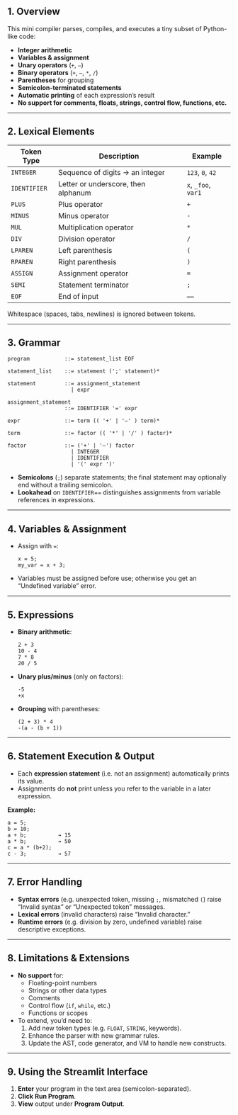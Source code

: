 ## 1. Overview

This mini compiler parses, compiles, and executes a tiny subset of Python-like code:

- **Integer arithmetic**  
- **Variables & assignment**  
- **Unary operators** (`+`, `–`)  
- **Binary operators** (`+`, `–`, `*`, `/`)  
- **Parentheses** for grouping  
- **Semicolon-terminated statements**  
- **Automatic printing** of each expression’s result  
- **No support for comments, floats, strings, control flow, functions, etc.**

---

## 2. Lexical Elements

| Token Type   | Description                          | Example           |
|--------------|--------------------------------------|-------------------|
| `INTEGER`    | Sequence of digits → an integer      | `123`, `0`, `42`  |
| `IDENTIFIER` | Letter or underscore, then alphanum  | `x`, `_foo`, `var1` |
| `PLUS`       | Plus operator                        | `+`               |
| `MINUS`      | Minus operator                       | `-`               |
| `MUL`        | Multiplication operator              | `*`               |
| `DIV`        | Division operator                    | `/`               |
| `LPAREN`     | Left parenthesis                     | `(`               |
| `RPAREN`     | Right parenthesis                    | `)`               |
| `ASSIGN`     | Assignment operator                  | `=`               |
| `SEMI`       | Statement terminator                 | `;`               |
| `EOF`        | End of input                         | —                 |

Whitespace (spaces, tabs, newlines) is ignored between tokens.

---

## 3. Grammar

```
program           ::= statement_list EOF

statement_list    ::= statement (';' statement)*

statement         ::= assignment_statement
                    | expr

assignment_statement
                  ::= IDENTIFIER '=' expr

expr              ::= term (( '+' | '–' ) term)*

term              ::= factor (( '*' | '/' ) factor)*

factor            ::= ('+' | '–') factor
                    | INTEGER
                    | IDENTIFIER
                    | '(' expr ')'
```

- **Semicolons** (`;`) separate statements; the final statement may optionally end without a trailing semicolon.
- **Lookahead** on `IDENTIFIER`+`=` distinguishes assignments from variable references in expressions.

---

## 4. Variables & Assignment

- Assign with `=`:  
  ```  
  x = 5;  
  my_var = x + 3;  
  ```
- Variables must be assigned before use; otherwise you get an “Undefined variable” error.

---

## 5. Expressions

- **Binary arithmetic**:  
  ```  
  2 + 3  
  10 - 4  
  7 * 8  
  20 / 5  
  ```
- **Unary plus/minus** (only on factors):  
  ```  
  -5  
  +x  
  ```
- **Grouping** with parentheses:  
  ```  
  (2 + 3) * 4  
  -(a - (b + 1))  
  ```

---

## 6. Statement Execution & Output

- Each **expression statement** (i.e. not an assignment) automatically prints its value.  
- Assignments do **not** print unless you refer to the variable in a later expression.

**Example:**

```text
a = 5;
b = 10;
a + b;          ➔ 15
a * b;          ➔ 50
c = a * (b+2);
c - 3;          ➔ 57
```

---

## 7. Error Handling

- **Syntax errors** (e.g. unexpected token, missing `;`, mismatched `(`) raise “Invalid syntax” or “Unexpected token” messages.
- **Lexical errors** (invalid characters) raise “Invalid character.”
- **Runtime errors** (e.g. division by zero, undefined variable) raise descriptive exceptions.

---

## 8. Limitations & Extensions

- **No support** for:
  - Floating-point numbers  
  - Strings or other data types  
  - Comments  
  - Control flow (`if`, `while`, etc.)  
  - Functions or scopes  
- To extend, you’d need to:
  1. Add new token types (e.g. `FLOAT`, `STRING`, keywords).  
  2. Enhance the parser with new grammar rules.  
  3. Update the AST, code generator, and VM to handle new constructs.

---

## 9. Using the Streamlit Interface

1. **Enter** your program in the text area (semicolon-separated).  
2. **Click** **Run Program**.  
3. **View** output under **Program Output**.
